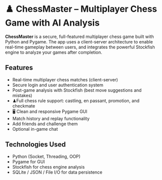 # ♟️ ChessMaster – Multiplayer Chess Game with AI Analysis

**ChessMaster** is a secure, full-featured multiplayer chess game built with Python and Pygame. The app uses a client-server architecture to enable real-time gameplay between users, and integrates the powerful Stockfish engine to analyze your games after completion.

##  Features

-  Real-time multiplayer chess matches (client-server)
-  Secure login and user authentication system
-  Post-game analysis with Stockfish (best move suggestions and mistakes)
- ♟Full chess rule support: castling, en passant, promotion, and checkmate
- 🖥 Clean and responsive Pygame GUI
-  Match history and replay functionality
-  Add friends and challenge them
-  Optional in-game chat

## Technologies Used

- Python (Socket, Threading, OOP)
- Pygame for GUI
- Stockfish for chess engine analysis
- SQLite / JSON / File I/O for data persistence

